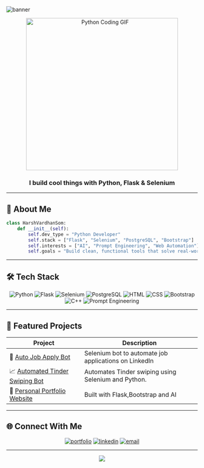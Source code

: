 <!-- Header Banner -->
<img src="https://capsule-render.vercel.app/api?type=waving&color=0d6efd&height=200&section=header&text=Hi,%20I'm%20Harsh%20Vardhan%20Som!&fontSize=40&fontColor=ffffff&animation=fadeIn" alt="banner"/>

<p align="center">
  <img src="https://media.giphy.com/media/qgQUggAC3Pfv687qPC/giphy.gif" width="400" alt="Python Coding GIF">
</p>

<h3 align="center">I build cool things with Python, Flask & Selenium</h3>



---

## 🧠 About Me

```python
class HarshVardhanSom:
    def __init__(self):
        self.dev_type = "Python Developer"
        self.stack = ["Flask", "Selenium", "PostgreSQL", "Bootstrap"]
        self.interests = ["AI", "Prompt Engineering", "Web Automation"]
        self.goals = "Build clean, functional tools that solve real-world problems"
```

---

## 🛠️ Tech Stack

<div align="center">
  
  ![Python](https://img.shields.io/badge/Python-3776AB?style=for-the-badge&logo=python&logoColor=white)
  ![Flask](https://img.shields.io/badge/Flask-000000?style=for-the-badge&logo=flask&logoColor=white)
  ![Selenium](https://img.shields.io/badge/Selenium-43B02A?style=for-the-badge&logo=selenium&logoColor=white)
  ![PostgreSQL](https://img.shields.io/badge/PostgreSQL-336791?style=for-the-badge&logo=postgresql&logoColor=white)
  ![HTML](https://img.shields.io/badge/HTML5-E34F26?style=for-the-badge&logo=html5&logoColor=white)
  ![CSS](https://img.shields.io/badge/CSS3-1572B6?style=for-the-badge&logo=css3&logoColor=white)
  ![Bootstrap](https://img.shields.io/badge/Bootstrap-7952B3?style=for-the-badge&logo=bootstrap&logoColor=white)
  ![C++](https://img.shields.io/badge/C++-00599C?style=for-the-badge&logo=cplusplus&logoColor=white)
  ![Prompt Engineering](https://img.shields.io/badge/Prompt%20Engineering-AI-blueviolet?style=for-the-badge)

</div>

---

## 📌 Featured Projects

| Project | Description |
|--------|-------------|
| 🔁 [Auto Job Apply Bot](https://github.com/Gunner2033d/Automated_Job_Apply_on_LinkedIn) | Selenium bot to automate job applications on LinkedIn |
| 📈 [Automated Tinder Swiping Bot](https://github.com/Gunner2033d/Automated_tinder_swiping_bot) | Automates Tinder swiping using Selenium and Python. |
| 💼 [Personal Portfolio Website](https://my-portfolio-website-sovx.onrender.com) | Built with Flask,Bootstrap and AI |

---

## 🌐 Connect With Me

<p align="center">
  <a href="https://your-portfolio-link.com" target="_blank"><img src="https://img.shields.io/badge/Portfolio-%23000000.svg?style=for-the-badge&logo=firefox&logoColor=white" alt="portfolio"/></a>
  <a href="https://linkedin.com/in/yourprofile" target="_blank"><img src="https://img.shields.io/badge/LinkedIn-%230077B5.svg?style=for-the-badge&logo=linkedin&logoColor=white" alt="linkedin"/></a>
  <a href="mailto:your@email.com"><img src="https://img.shields.io/badge/Email-D14836?style=for-the-badge&logo=gmail&logoColor=white" alt="email"/></a>
</p>

---

<p align="center">
  <img src="https://capsule-render.vercel.app/api?type=waving&color=0d6efd&height=120&section=footer"/>
</p>
